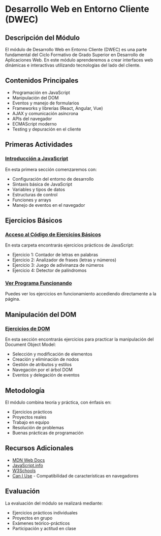 # Desarrollo Web en Entorno Cliente (DWEC)

## Descripción del Módulo

El módulo de Desarrollo Web en Entorno Cliente (DWEC) es una parte fundamental del Ciclo Formativo de Grado Superior en Desarrollo de Aplicaciones Web. En este módulo aprenderemos a crear interfaces web dinámicas e interactivas utilizando tecnologías del lado del cliente.

## Contenidos Principales

- Programación en JavaScript
- Manipulación del DOM
- Eventos y manejo de formularios
- Frameworks y librerías (React, Angular, Vue)
- AJAX y comunicación asíncrona
- APIs del navegador
- ECMAScript moderno
- Testing y depuración en el cliente

## Primeras Actividades

### [Introducción a JavaScript](index.html)

En esta primera sección comenzaremos con:
- Configuración del entorno de desarrollo
- Sintaxis básica de JavaScript
- Variables y tipos de datos
- Estructuras de control
- Funciones y arrays
- Manejo de eventos en el navegador

## Ejercicios Básicos

### [Acceso al Código de Ejercicios Básicos](./EjerciciosBasicos/)

En esta carpeta encontrarás ejercicios prácticos de JavaScript:
- Ejercicio 1: Contador de letras en palabras
- Ejercicio 2: Analizador de frases (letras y números)
- Ejercicio 3: Juego de adivinanza de números
- Ejercicio 4: Detector de palíndromos

### [Ver Programa Funcionando](./EjerciciosBasicos/index.html)

Puedes ver los ejercicios en funcionamiento accediendo directamente a la página.

## Manipulación del DOM

### [Ejercicios de DOM](./Ejercicio_DOM/)

En esta sección encontrarás ejercicios para practicar la manipulación del Document Object Model:
- Selección y modificación de elementos
- Creación y eliminación de nodos
- Gestión de atributos y estilos
- Navegación por el árbol DOM
- Eventos y delegación de eventos

## Metodología

El módulo combina teoría y práctica, con énfasis en:
- Ejercicios prácticos
- Proyectos reales
- Trabajo en equipo
- Resolución de problemas
- Buenas prácticas de programación

## Recursos Adicionales

- [MDN Web Docs](https://developer.mozilla.org/es/docs/Web/JavaScript)
- [JavaScript.info](https://javascript.info/)
- [W3Schools](https://www.w3schools.com/js/)
- [Can I Use](https://caniuse.com/) - Compatibilidad de características en navegadores

## Evaluación

La evaluación del módulo se realizará mediante:
- Ejercicios prácticos individuales
- Proyectos en grupo
- Exámenes teórico-prácticos
- Participación y actitud en clase